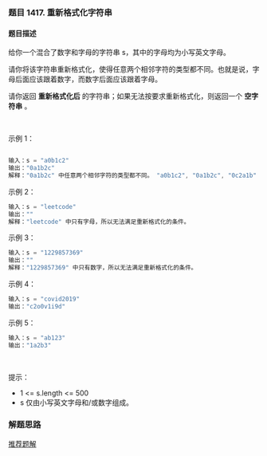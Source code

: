 ### 题目 1417. 重新格式化字符串
#### 题目描述
给你一个混合了数字和字母的字符串 s，其中的字母均为小写英文字母。

请你将该字符串重新格式化，使得任意两个相邻字符的类型都不同。也就是说，字母后面应该跟着数字，而数字后面应该跟着字母。

请你返回 **重新格式化后** 的字符串；如果无法按要求重新格式化，则返回一个 **空字符串** 。

 

示例 1：
```js

输入：s = "a0b1c2"
输出："0a1b2c"
解释："0a1b2c" 中任意两个相邻字符的类型都不同。 "a0b1c2", "0a1b2c", "0c2a1b" 也是满足题目要求的答案。
```
示例 2：

```js
输入：s = "leetcode"
输出：""
解释："leetcode" 中只有字母，所以无法满足重新格式化的条件。
```
示例 3：

```js
输入：s = "1229857369"
输出：""
解释："1229857369" 中只有数字，所以无法满足重新格式化的条件。
```
示例 4：

```js
输入：s = "covid2019"
输出："c2o0v1i9d"
```
示例 5：

```js
输入：s = "ab123"
输出："1a2b3"
```
 

提示：

- 1 <= s.length <= 500
- s 仅由小写英文字母和/或数字组成。

### 解题思路
[推荐题解](https://leetcode-cn.com/problems/reformat-the-string/solution/fen-bie-de-dao-zi-fu-chuan-he-shu-zi-chu-g2rz/)